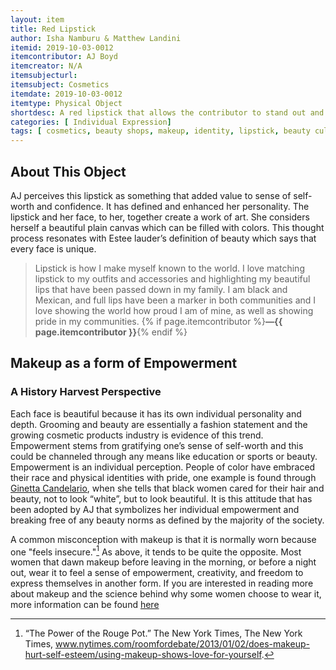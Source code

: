 ```yaml
---
layout: item
title: Red Lipstick
author: Isha Namburu & Matthew Landini
itemid: 2019-10-03-0012
itemcontributor: AJ Boyd
itemcreator: N/A
itemsubjecturl: 
itemsubject: Cosmetics
itemdate: 2019-10-03-0012
itemtype: Physical Object
shortdesc: A red lipstick that allows the contributor to stand out and show the world one of her joys.
categories: [ Individual Expression]
tags: [ cosmetics, beauty shops, makeup, identity, lipstick, beauty culture, fashion, individual expression, popular culture, attitude, self confidence, emotion, consumer culture ]
---
```


## About This Object

AJ perceives this lipstick as something that added value to sense of self-worth and confidence. It has defined and enhanced her personality. The lipstick and her face, to her, together create a work of art. She considers herself a beautiful plain canvas which can be filled with colors. This thought process resonates with Estee lauder’s definition of beauty which says that every face is unique. 

>Lipstick is how I make myself known to the world. I love matching lipstick to my outfits and accessories and highlighting my beautiful lips that have been passed down in my family. I am black and Mexican, and full lips have been a marker in both communities and I love showing the world how proud I am of mine, as well as showing pride in my communities. {% if page.itemcontributor %}**—{{ page.itemcontributor }}**{% endif %}

## Makeup as a form of Empowerment
### A History Harvest Perspective

Each face is beautiful because it has its own individual personality and depth. Grooming and beauty are essentially a fashion statement and the growing cosmetic products industry is evidence of this trend. Empowerment stems from gratifying one’s sense of self-worth and this could be channeled through any means like education or sports or beauty. Empowerment is an individual perception. People of color have embraced their race and physical identities with pride, one example is found through [Ginetta Candelario](www.jstor.org/stable/40338439), when she tells that black women cared for their hair and beauty, not to look “white”, but to look beautiful. It is this attitude that has been adopted by AJ that symbolizes her individual empowerment and breaking free of any beauty norms as defined by the majority of the society.

A common misconception with makeup is that it is normally worn because one "feels insecure."[^1] As above, it tends to be quite the opposite. Most women that dawn makeup before leaving in the morning, or before a night out, wear it to feel a sense of empowerment, creativity, and freedom to express themselves in another form. If you are interested in reading more about makeup and the science behind why some women choose to wear it, more information can be found [here](https://www.scienceofpeople.com/makeup/)

[^1]: “The Power of the Rouge Pot.” The New York Times, The New York Times, www.nytimes.com/roomfordebate/2013/01/02/does-makeup-hurt-self-esteem/using-makeup-shows-love-for-yourself.


